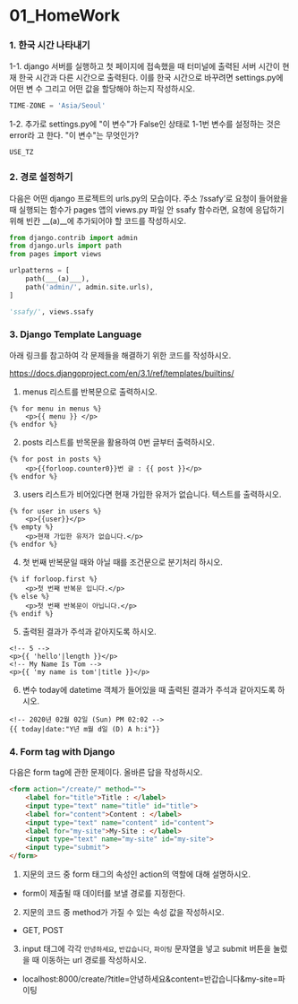 # 01_HomeWork

### 1. 한국 시간 나타내기

1-1. django 서버를 실행하고 첫 페이지에 접속했을 때 터미널에 출력된 서버 시간이 현재 한국 시간과 다른 시간으로 출력된다. 이를 한국 시간으로 바꾸려면 settings.py에 어떤 변 수 그리고 어떤 값을 할당해야 하는지 작성하시오. 

```python
TIME-ZONE = 'Asia/Seoul'
```



1-2. 추가로 settings.py에 "이 변수"가 False인 상태로 1-1번 변수를 설정하는 것은 error라 고 한다. "이 변수"는 무엇인가?

```python
USE_TZ
```



### 2. 경로 설정하기

다음은 어떤 django 프로젝트의 urls.py의 모습이다. 주소 ’/ssafy’로 요청이 들어왔을 때 실행되는 함수가 pages 앱의 views.py 파일 안 ssafy 함수라면, 요청에 응답하기 위해 빈칸 __(a)__에 추가되어야 할 코드를 작성하시오.

```python
from django.contrib import admin
from django.urls import path
from pages import views

urlpatterns = [
    path(___(a)___),
    path('admin/', admin.site.urls),
]
```

```python
'ssafy/', views.ssafy
```



### 3. Django Template Language

아래 링크를 참고하여 각 문제들을 해결하기 위한 코드를 작성하시오. 

https://docs.djangoproject.com/en/3.1/ref/templates/builtins/



1) menus 리스트를 반복문으로 출력하시오.

```django
{% for menu in menus %}
	<p>{{ menu }} </p>
{% endfor %}
```

2) posts 리스트를 반목문을 활용하여 0번 글부터 출력하시오.

```django
{% for post in posts %}
	<p>{{forloop.counter0}}번 글 : {{ post }}</p>
{% endfor %}
```

3) users 리스트가 비어있다면 현재 가입한 유저가 없습니다. 텍스트를 출력하시오.

```django
{% for user in users %}
	<p>{{user}}</p>
{% empty %}
	<p>현재 가입한 유저가 없습니다.</p>
{% endfor %}
```

4) 첫 번째 반복문일 때와 아닐 때를 조건문으로 분기처리 하시오.

```django
{% if forloop.first %}
	<p>첫 번째 반복문 입니다.</p>
{% else %}
	<p>첫 번째 반복문이 아닙니다.</p>
{% endif %}
```

5) 출력된 결과가 주석과 같아지도록 하시오.

```django
<!-- 5 -->
<p>{{ 'hello'|length }}</p>
<!-- My Name Is Tom -->
<p>{{ 'my name is tom'|title }}</p>
```

6) 변수 today에 datetime 객체가 들어있을 때 출력된 결과가 주석과 같아지도록 하시오.

```django
<!-- 2020년 02월 02일 (Sun) PM 02:02 -->
{{ today|date:"Y년 m월 d일 (D) A h:i"}}
```



### 4. Form tag with Django

다음은 form tag에 관한 문제이다. 올바른 답을 작성하시오.

```html
<form action="/create/" method="">
    <label for="title">Title : </label>
    <input type="text" name="title" id="title">
    <label for="content">Content : </label>
    <input type="text" name="content" id="content">
    <label for="my-site">My-Site : </label>
    <input type="text" name="my-site" id="my-site">
    <input type="submit">
</form>
```

1) 지문의 코드 중 form 태그의 속성인 action의 역할에 대해 설명하시오. 

- form이 제출될 때 데이터를 보낼 경로를 지정한다.

2) 지문의 코드 중 method가 가질 수 있는 속성 값을 작성하시오. 

- GET, POST

3) input 태그에 각각 `안녕하세요`, `반갑습니다`, `파이팅` 문자열을 넣고 submit 버튼을 눌렀을 때 이동하는 url 경로를 작성하시오.

- localhost:8000/create/?title=안녕하세요&content=반갑습니다&my-site=파이팅

